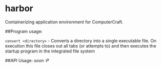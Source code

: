 # harbor
Containerizing application environment for ComputerCraft. 

##Program usage: 

`convert <directory>` - Converts a directory into a single executable file. On execution this file closes out all tabs (or attempts to) and then executes the startup program in the integrated file system

##API Usage: 
    _soon :P_